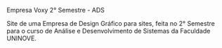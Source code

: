 Empresa Voxy 2° Semestre - ADS

Site de uma Empresa de Design Gráfico para sites, feita no 2° Semestre para o curso de Análise e Desenvolvimento de Sistemas da Faculdade UNINOVE.
